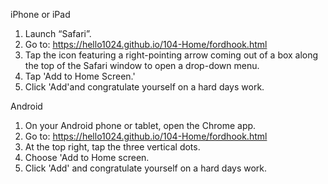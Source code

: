 iPhone or iPad
  1. Launch “Safari”.
  2. Go to: https://hello1024.github.io/104-Home/fordhook.html
  3. Tap the icon featuring a right-pointing arrow coming out of a box along the top of the Safari window to open a drop-down menu.
  4. Tap 'Add to Home Screen.'
  5. Click 'Add'and congratulate yourself on a hard days work.

Android
  1. On your Android phone or tablet, open the Chrome app.
  2. Go to: https://hello1024.github.io/104-Home/fordhook.html
  3. At the top right, tap the three vertical dots.
  4. Choose 'Add to Home screen.
  5. Click 'Add' and congratulate yourself on a hard days work.
